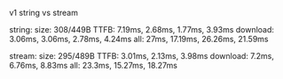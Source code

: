 v1 string vs stream

string:
size: 308/449B
TTFB: 7.19ms, 2.68ms, 1.77ms, 3.93ms
download: 3.06ms, 3.06ms, 2.78ms, 4.24ms
all: 27ms, 17.19ms, 26.26ms, 21.59ms

stream:
size: 295/489B
TTFB: 3.01ms, 2.13ms, 3.98ms
download: 7.2ms, 6.76ms, 8.83ms
all: 23.3ms, 15.27ms, 18.27ms
